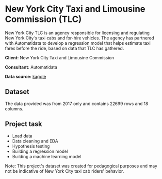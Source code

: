 # New York City Taxi and Limousine Commission (TLC)
New York City TLC is an agency responsible for licensing and regulating New York City's taxi cabs and for-hire vehicles. The agency has partnered with Automatidata to develop a regression model that helps estimate taxi fares before the ride, based on data that TLC has gathered.

**Client:** New York City Taxi and Limousine Commission

**Consultant:** Automatidata

**Data source:** [kaggle](https://www.kaggle.com/datasets/engenme/2017-yellow-taxi-trip-data)

## Dataset
The data provided was from 2017 only and contains 22699 rows and 18 columns.

## Project task
- Load data
- Data cleaning and EDA
- Hypothesis testing
- Building a regression model
- Building a machine learning model

Note: This project's dataset was created for pedagogical purposes and may not be indicative of New York City taxi cab riders' behavior.
